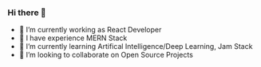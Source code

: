 ### Hi there 👋

<!--
**maaznadeem246/maaznadeem246** is a ✨ _special_ ✨ repository because its `README.md` (this file) appears on your GitHub profile.

Here are some ideas to get you started:
- 🤔 I’m looking for help with ... 
- 💬 Ask me about ...
- 📫 How to reach me: ...
- 😄 Pronouns: ...
- ⚡ Fun fact: ...
-->

- 🔭 I’m currently working as React Developer 
- 🔭 I have experience MERN Stack
- 🌱 I’m currently learning Artifical Intelligence/Deep Learning, Jam Stack
- 👯 I’m looking to collaborate on Open Source Projects



